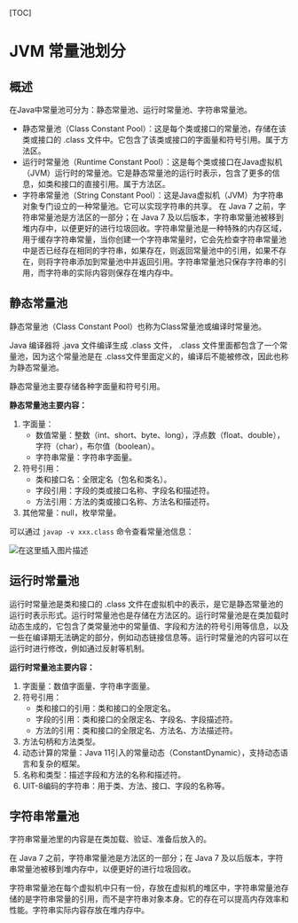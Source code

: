 [TOC]

# JVM 常量池划分

## 概述

在Java中常量池可分为：静态常量池、运行时常量池、字符串常量池。

- 静态常量池（Class Constant Pool）：这是每个类或接口的常量池，存储在该类或接口的 .class 文件中。它包含了该类或接口的字面量和符号引用。属于方法区。  
- 运行时常量池（Runtime Constant Pool）：这是每个类或接口在Java虚拟机（JVM）运行时的常量池。它是静态常量池的运行时表示，包含了更多的信息，如类和接口的直接引用。属于方法区。 
- 字符串常量池（String Constant Pool）：这是Java虚拟机（JVM）为字符串对象专门设立的一种常量池。它可以实现字符串的共享。 在 Java 7 之前，字符串常量池是方法区的一部分；在 Java 7 及以后版本，字符串常量池被移到堆内存中，以便更好的进行垃圾回收。字符串常量池是一种特殊的内存区域，用于缓存字符串常量，当你创建一个字符串常量时，它会先检查字符串常量池中是否已经存在相同的字符串，如果存在，则返回常量池中的引用，如果不存在，则将字符串添加到常量池中并返回引用。字符串常量池只保存字符串的引用，而字符串的实际内容则保存在堆内存中。



## 静态常量池

静态常量池（Class Constant Pool）也称为Class常量池或编译时常量池。

Java 编译器将 .java 文件编译生成 .class 文件， .class 文件里面都包含了一个常量池，因为这个常量池是在 .class文件里面定义的，编译后不能被修改，因此也称为静态常量池。

静态常量池主要存储各种字面量和符号引用。

**静态常量池主要内容：**

1. 字面量：
   - 数值常量：整数（int、short、byte、long），浮点数（float、double），字符（char），布尔值（boolean）。
   - 字符串常量：字符串字面量。
2. 符号引用：
   - 类和接口名：全限定名（包名和类名）。
   - 字段引用：字段的类或接口名称、字段名和描述符。
   - 方法引用：方法的类或接口名称、方法名和描述符。
3. 其他常量：null，枚举常量。

可以通过 `javap -v xxx.class` 命令查看常量池信息：

![在这里插入图片描述](https://img-blog.csdnimg.cn/1920986e42444ef6bcfa217f7edc1fa5.png)



## 运行时常量池

运行时常量池是类和接口的 .class 文件在虚拟机中的表示，是它是静态常量池的运行时表示形式。运行时常量池也是存储在方法区的。运行时常量池是在类加载时动态生成的，它包含了类常量池中的常量值、字段和方法的符号引用等信息，以及一些在编译期无法确定的部分，例如动态链接信息等。运行时常量池的内容可以在运行时进行修改，例如通过反射等机制。

**运行时常量池主要内容：**

1. 字面量：数值字面量、字符串字面量。
2. 符号引用：
   - 类和接口的引用：类和接口的全限定名。
   - 字段的引用：类和接口的全限定名、字段名、字段描述符。
   - 方法的引用：类和接口的全限定名、方法名、方法描述符。
3. 方法句柄和方法类型。
4. 动态计算的常量：Java 11引入的常量动态（ConstantDynamic），支持动态语言和复杂的框架。 
5. 名称和类型：描述字段和方法的名称和描述符。
6. UIT-8编码的字符串：用于类、方法、接口、字段的名称等。



## 字符串常量池

字符串常量池里的内容是在类加载、验证、准备后放入的。

在 Java 7 之前，字符串常量池是方法区的一部分；在 Java 7 及以后版本，字符串常量池被移到堆内存中，以便更好的进行垃圾回收。

字符串常量池在每个虚拟机中只有一份，存放在虚拟机的堆区中，字符串常量池存储的是字符串常量的引用，而不是字符串对象本身。它的存在可以提高内存效率和性能。字符串实际内容存放在堆内存中。 

